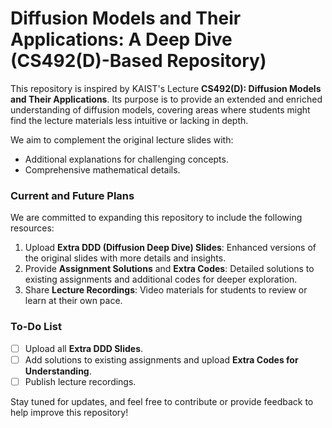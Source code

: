 # Diffusion Models and Their Applications: A Deep Dive (CS492(D)-Based Repository)

This repository is inspired by KAIST's Lecture **CS492(D): Diffusion Models and Their Applications**. Its purpose is to provide an extended and enriched understanding of diffusion models, covering areas where students might find the lecture materials less intuitive or lacking in depth.

We aim to complement the original lecture slides with:

- Additional explanations for challenging concepts.
- Comprehensive mathematical details.

### Current and Future Plans

We are committed to expanding this repository to include the following resources:

1. Upload **Extra DDD (Diffusion Deep Dive) Slides**: Enhanced versions of the original slides with more details and insights.
2. Provide **Assignment Solutions** and **Extra Codes**: Detailed solutions to existing assignments and additional codes for deeper exploration.
3. Share **Lecture Recordings**: Video materials for students to review or learn at their own pace.

### To-Do List

- [ ] Upload all **Extra DDD Slides**.
- [ ] Add solutions to existing assignments and upload **Extra Codes for Understanding**.
- [ ] Publish lecture recordings.

Stay tuned for updates, and feel free to contribute or provide feedback to help improve this repository!
